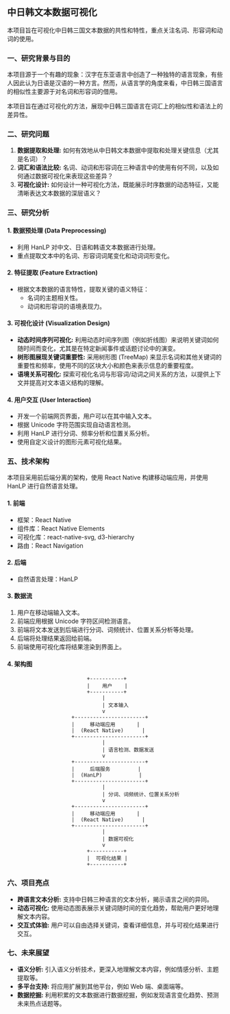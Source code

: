## 中日韩文本数据可视化

本项目旨在可视化中日韩三国文本数据的共性和特性，重点关注名词、形容词和动词的使用。

### 一、研究背景与目的

本项目源于一个有趣的现象：汉字在东亚语言中创造了一种独特的语言现象，有些人因此认为日语是汉语的一种方言。然而，从语言学的角度来看，中日韩三国语言的相似性主要源于对名词和形容词的借用。

本项目旨在通过可视化的方法，展现中日韩三国语言在词汇上的相似性和语法上的差异性。

### 二、研究问题

1. **数据提取和处理:** 如何有效地从中日韩文本数据中提取和处理关键信息（尤其是名词）？
2. **词汇和语法比较:**  名词、动词和形容词在三种语言中的使用有何不同，以及如何通过数据可视化来表现这些差异？
3. **可视化设计:** 如何设计一种可视化方法，既能展示时序数据的动态特征，又能清晰表达文本数据的深层语义？

### 三、研究分析

#### 1. 数据预处理 (Data Preprocessing)

- 利用 HanLP 对中文、日语和韩语文本数据进行处理。
- 重点提取文本中的名词、形容词词尾变化和动词词形变化。

#### 2. 特征提取 (Feature Extraction)

- 根据文本数据的语言特性，提取关键的语义特征：
    - 名词的主题相关性。
    - 动词和形容词的语境表现力。

#### 3. 可视化设计 (Visualization Design)

- **动态时间序列可视化:** 利用动态时间序列图（例如折线图）来说明关键词如何随时间而变化，尤其是在特定新闻事件或话题讨论中的演变。
- **树形图展现关键词重要性:**  采用树形图 (TreeMap) 来显示名词和其他关键词的重要性和频率，使用不同的区块大小和颜色来表示信息的重要程度。
- **语境关系可视化:**  探索可视化名词与形容词/动词之间关系的方法，以提供上下文并提高对文本语义结构的理解。

#### 4. 用户交互 (User Interaction)

- 开发一个前端网页界面，用户可以在其中输入文本。
-  根据 Unicode 字符范围实现自动语言检测。
-  利用 HanLP 进行分词、频率分析和位置关系分析。
-  使用自定义设计的图形元素可视化结果。

### 五、技术架构

本项目采用前后端分离的架构，使用 React Native 构建移动端应用，并使用 HanLP 进行自然语言处理。

#### 1. 前端

- 框架：React Native
- 组件库：React Native Elements
- 可视化库：react-native-svg, d3-hierarchy
- 路由：React Navigation

#### 2. 后端

- 自然语言处理：HanLP

#### 3. 数据流

1. 用户在移动端输入文本。
2. 前端应用根据 Unicode 字符区间检测语言。
3. 前端将文本发送到后端进行分词、词频统计、位置关系分析等处理。
4. 后端将处理结果返回给前端。
5. 前端使用可视化库将结果渲染到界面上。

#### 4. 架构图
                              +-----------+
                              |    用户    |
                              +-----------+
                                   |
                                   | 文本输入
                                   v
                         +-----------------------+
                         |     移动端应用       |
                         |  (React Native)      |
                         +-----------------------+
                                   |
                                   | 语言检测、数据发送
                                   v
                         +-----------------------+
                         |     后端服务         |
                         |  (HanLP)            |
                         +-----------------------+
                                   |
                                   | 分词、词频统计、位置关系分析
                                   v
                         +-----------------------+
                         |     移动端应用       |
                         |  (React Native)      |
                         +-----------------------+
                                   |
                                   | 数据可视化
                                   v
                              +-----------+
                              |  可视化结果 |
                              +-----------+
### 六、项目亮点

- **跨语言文本分析:** 支持中日韩三种语言的文本分析，揭示语言之间的异同。
- **动态可视化:** 使用动态图表展示关键词随时间的变化趋势，帮助用户更好地理解文本内容。
- **交互式体验:** 用户可以自由选择关键词，查看详细信息，并与可视化结果进行交互。

### 七、未来展望

- **语义分析:** 引入语义分析技术，更深入地理解文本内容，例如情感分析、主题提取等。
- **多平台支持:** 将应用扩展到其他平台，例如 Web 端、桌面端等。
- **数据挖掘:** 利用积累的文本数据进行数据挖掘，例如发现语言变化趋势、预测未来热点话题等。
